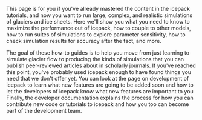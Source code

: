 <!--
.. title: How-to
.. slug: how-to
.. date: 2020-09-05 16:02:48 UTC-07:00
.. tags: 
.. category: 
.. link: 
.. description: 
.. type: text
.. hidetitle: True
-->

This page is for you if you've already mastered the content in the icepack tutorials, and now you want to run large, complex, and realistic simulations of glaciers and ice sheets.
Here we'll show you what you need to know to maximize the performance out of icepack, how to couple to other models, how to run suites of simulations to explore parameter sensitivity, how to check simulation results for accuracy after the fact, and more.

The goal of these how-to guides is to help you move from just learning to simulate glacier flow to producing the kinds of simulations that you can publish peer-reviewed articles about in scholarly journals.
If you've reached this point, you've probably used icepack enough to have found things you need that we don't offer yet.
You can look at the page on development of icepack to learn what new features are going to be added soon and how to let the developers of icepack know what new features are important to you
Finally, the developer documentation explains the process for how you can contribute new code or tutorials to icepack and how you too can become part of the development team.
